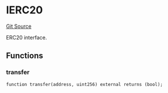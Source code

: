 # IERC20
[Git Source](https://github.com/NaniDAO/accounts/blob/fd90579c871d0f59555da77a20211a8d3c53e980/src/governance/Points.sol)

ERC20 interface.


## Functions
### transfer


```solidity
function transfer(address, uint256) external returns (bool);
```

